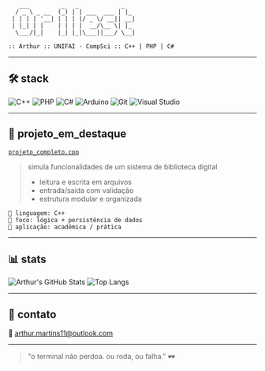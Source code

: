 ```
   ___         _   _            _   
  / _ \ _ __  (_) | | ___  ___ | |_ 
 | | | | '__| | | | |/ _ \/ __|| __|
 | |_| | |    | | | |  __/\__ \| |_ 
  \___/|_|    |_| |_|\___||___/ \__|
                                   
:: Arthur :: UNIFAI - CompSci :: C++ | PHP | C#
```

---

## 🛠️ stack

![C++](https://img.shields.io/badge/-C++-111?style=flat-square&logo=c%2B%2B&logoColor=white)
![PHP](https://img.shields.io/badge/-PHP-111?style=flat-square&logo=php&logoColor=white)
![C#](https://img.shields.io/badge/-C%23-111?style=flat-square&logo=c-sharp&logoColor=white)
![Arduino](https://img.shields.io/badge/-Arduino-111?style=flat-square&logo=arduino&logoColor=white)
![Git](https://img.shields.io/badge/-Git-111?style=flat-square&logo=git&logoColor=white)
![Visual Studio](https://img.shields.io/badge/-VS-111?style=flat-square&logo=visual-studio&logoColor=white)

---

## 📂 projeto_em_destaque

[`projeto_completo.cpp`](https://github.com/v7m0k/aed-cpp/blob/main/projetos/projeto_completo.cpp)

> simula funcionalidades de um sistema de biblioteca digital  
> - leitura e escrita em arquivos  
> - entrada/saída com validação  
> - estrutura modular e organizada  

```
📌 linguagem: C++
🧠 foco: lógica + persistência de dados
🎯 aplicação: acadêmica / prática
```

---

## 📊 stats

![Arthur's GitHub Stats](https://github-readme-stats.vercel.app/api?username=v7m0k&show_icons=true&theme=tokyonight&hide_title=true)
![Top Langs](https://github-readme-stats.vercel.app/api/top-langs/?username=v7m0k&layout=compact&theme=tokyonight)

---

## 📡 contato

📧 arthur.martins11@outlook.com  

---

> "o terminal não perdoa. ou roda, ou falha." 🕶️
